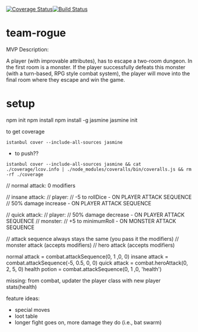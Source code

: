 [![Coverage Status](https://coveralls.io/repos/github/leoncross/team-rogue/badge.svg?branch=master)](https://coveralls.io/github/leoncross/team-rogue?branch=master)[![Build Status](https://travis-ci.com/leoncross/team-rogue.svg?branch=master)](https://travis-ci.com/leoncross/team-rogue)

# team-rogue


MVP Description:

A player (with improvable attributes), has to escape a two-room dungeon.
In the first room is a monster. If the player successfully defeats this monster (with a turn-based, RPG style combat system), the player will move into the final room where they escape and win the game.


# setup
npm init
npm install
npm install -g jasmine
jasmine init


to get coverage
```
istanbul cover --include-all-sources jasmine
```

- to push??
```
istanbul cover --include-all-sources jasmine && cat ./coverage/lcov.info | ./node_modules/coveralls/bin/coveralls.js && rm -rf ./coverage
```




// normal attack: 0 modifiers

// insane attack:
  // player:
    // -5 to rollDice - ON PLAYER ATTACK SEQUENCE
    // 50% damage increase - ON PLAYER ATTACK SEQUENCE

// quick attack:
  // player:
    // 50% damage decrease - ON PLAYER ATTACK SEQUENCE
  // monster:
    // +5 to minimumRoll - ON MONSTER ATTACK SEQUENCE



// attack sequence always stays the same (you pass it the modifiers)
// monster attack (accepts modifiers)
// hero attack (accepts modifiers)

normal attack = combat.attackSequence(0, 1 ,0, 0)
insane attack = combat.attackSequence(-5, 0.5, 0, 0)
quick attack = combat.heroAttack(0, 2, 5, 0)
health potion = combat.attackSequence(0, 1 ,0, 'health')

missing:
from combat, updater the player class with new player stats(health)

feature ideas:
- special moves
- loot table
- longer fight goes on, more damage they do (i.e., bat swarm)
